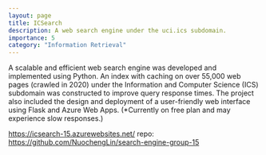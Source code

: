 ```yaml
---
layout: page
title: ICSearch
description: A web search engine under the uci.ics subdomain.
importance: 5
category: "Information Retrieval"
---
```


A scalable and efficient web search engine was developed and implemented using Python. An index with caching on over 55,000 web pages (crawled in 2020) under the Information and Computer Science (ICS) subdomain was constructed to improve query response times. The project also included the design and deployment of a user-friendly web interface using Flask and Azure Web Apps. (*Currently on free plan and may experience slow responses.)

https://icsearch-15.azurewebsites.net/
repo: https://github.com/NuochengLin/search-engine-group-15